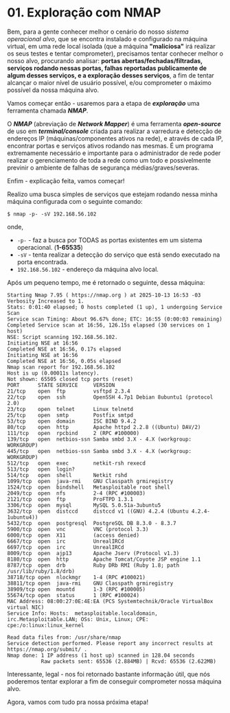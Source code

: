 # 01. Exploração com NMAP

Bem, para a gente conhecer melhor o cenário do nosso <i>sistema operacional alvo</i>, que se encontra instalado e configurado na máquina virtual, em uma rede local isolada (que a máquina <b>"maliciosa"</b> irá realizar os seus testes e tentar comprometer), precisamos tentar conhecer melhor o nosso alvo, procurando analisar: <b>portas abertas/fechadas/filtradas, serviços rodando nessas portas, falhas reportadas publicamente de algum desses serviços, e a exploração desses serviços</b>, a fim de tentar alcançar o maior nível de usuário possível, e/ou comprometer o máximo possível da nossa máquina alvo.

Vamos começar então - usaremos para a etapa de <i><b>exploração</b></i> uma ferramenta chamada <i><b>NMAP</i></b>.

O <i><b>NMAP</i></b> (abreviação de <i><b>Network Mapper</i></b>) é uma ferramenta <i><b>open-source</i></b> de uso em <i><b>terminal/console</i></b> criada para realizar a varredura e detecção de endereços IP (máquinas/componentes ativos na rede), e através de cada IP, encontrar portas e serviços ativos rodando nas mesmas. É um programa extremamente necessário e importante para o administrador de rede poder realizar o gerenciamento de toda a rede como um todo e possivelmente previnir o ambiente de falhas de segurança médias/graves/severas.

Enfim - explicação feita, vamos começar!

Realizo uma busca simples de serviços que estejam rodando nessa minha máquina configurada com o seguinte comando:

`$ nmap -p- -sV 192.168.56.102`

onde,
- `-p-` - faz a busca por TODAS as portas existentes em um sistema operacional. (<b>1-65535</b>)
- `-sV` - tenta realizar a detecção do serviço que está sendo executado na porta encontrada.
- `192.168.56.102` - endereço da máquina alvo local.

Após um pequeno tempo, me é retornado o seguinte, dessa máquina:

```
Starting Nmap 7.95 ( https://nmap.org ) at 2025-10-13 16:53 -03
Verbosity Increased to 1.
Stats: 0:01:40 elapsed; 0 hosts completed (1 up), 1 undergoing Service Scan
Service scan Timing: About 96.67% done; ETC: 16:55 (0:00:03 remaining)
Completed Service scan at 16:56, 126.15s elapsed (30 services on 1 host)
NSE: Script scanning 192.168.56.102.
Initiating NSE at 16:56
Completed NSE at 16:56, 0.17s elapsed
Initiating NSE at 16:56
Completed NSE at 16:56, 0.05s elapsed
Nmap scan report for 192.168.56.102
Host is up (0.00011s latency).
Not shown: 65505 closed tcp ports (reset)
PORT      STATE SERVICE     VERSION
21/tcp    open  ftp         vsftpd 2.3.4
22/tcp    open  ssh         OpenSSH 4.7p1 Debian 8ubuntu1 (protocol 2.0)
23/tcp    open  telnet      Linux telnetd
25/tcp    open  smtp        Postfix smtpd
53/tcp    open  domain      ISC BIND 9.4.2
80/tcp    open  http        Apache httpd 2.2.8 ((Ubuntu) DAV/2)
111/tcp   open  rpcbind     2 (RPC #100000)
139/tcp   open  netbios-ssn Samba smbd 3.X - 4.X (workgroup: WORKGROUP)
445/tcp   open  netbios-ssn Samba smbd 3.X - 4.X (workgroup: WORKGROUP)
512/tcp   open  exec        netkit-rsh rexecd
513/tcp   open  login?
514/tcp   open  shell       Netkit rshd
1099/tcp  open  java-rmi    GNU Classpath grmiregistry
1524/tcp  open  bindshell   Metasploitable root shell
2049/tcp  open  nfs         2-4 (RPC #100003)
2121/tcp  open  ftp         ProFTPD 1.3.1
3306/tcp  open  mysql       MySQL 5.0.51a-3ubuntu5
3632/tcp  open  distccd     distccd v1 ((GNU) 4.2.4 (Ubuntu 4.2.4-1ubuntu4))
5432/tcp  open  postgresql  PostgreSQL DB 8.3.0 - 8.3.7
5900/tcp  open  vnc         VNC (protocol 3.3)
6000/tcp  open  X11         (access denied)
6667/tcp  open  irc         UnrealIRCd
6697/tcp  open  irc         UnrealIRCd
8009/tcp  open  ajp13       Apache Jserv (Protocol v1.3)
8180/tcp  open  http        Apache Tomcat/Coyote JSP engine 1.1
8787/tcp  open  drb         Ruby DRb RMI (Ruby 1.8; path /usr/lib/ruby/1.8/drb)
38718/tcp open  nlockmgr    1-4 (RPC #100021)
38811/tcp open  java-rmi    GNU Classpath grmiregistry
38909/tcp open  mountd      1-3 (RPC #100005)
55674/tcp open  status      1 (RPC #100024)
MAC Address: 08:00:27:0E:4E:EA (PCS Systemtechnik/Oracle VirtualBox virtual NIC)
Service Info: Hosts:  metasploitable.localdomain, irc.Metasploitable.LAN; OSs: Unix, Linux; CPE: cpe:/o:linux:linux_kernel

Read data files from: /usr/share/nmap
Service detection performed. Please report any incorrect results at https://nmap.org/submit/ .
Nmap done: 1 IP address (1 host up) scanned in 128.04 seconds
           Raw packets sent: 65536 (2.884MB) | Rcvd: 65536 (2.622MB)
```

Interessante, legal - nos foi retornado bastante informação útil, que nós poderemos tentar explorar a fim de conseguir comprometer nossa máquina alvo.

Agora, vamos com tudo pra nossa próxima etapa!